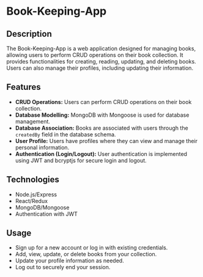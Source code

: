 # Book-Keeping-App

## Description
The Book-Keeping-App is a web application designed for managing books, allowing users to perform CRUD operations on their book collection. It provides functionalities for creating, reading, updating, and deleting books. Users can also manage their profiles, including updating their information.

## Features
- **CRUD Operations:** Users can perform CRUD operations on their book collection.
- **Database Modelling:** MongoDB with Mongoose is used for database management.
- **Database Association:** Books are associated with users through the `createdBy` field in the database schema.
- **User Profile:** Users have profiles where they can view and manage their personal information.
- **Authentication (Login/Logout):** User authentication is implemented using JWT and bcryptjs for secure login and logout.

## Technologies
- Node.js/Express
- React/Redux
- MongoDB/Mongoose
- Authentication with JWT 

## Usage
- Sign up for a new account or log in with existing credentials.
- Add, view, update, or delete books from your collection.
- Update your profile information as needed.
- Log out to securely end your session.
